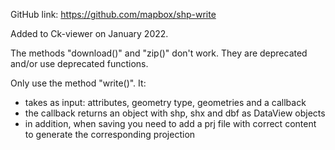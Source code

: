 GitHub link: https://github.com/mapbox/shp-write

Added to Ck-viewer on January 2022.

The methods "download()" and "zip()" don't work. They are deprecated and/or use deprecated functions.

Only use the method "write()".
It:
- takes as input: attributes, geometry type, geometries and a callback
- the callback returns an object with shp, shx and dbf as DataView objects
- in addition, when saving you need to add a prj file with correct content to generate the corresponding projection
